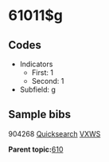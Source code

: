 # 61011$g

## Codes

-   Indicators
    -   First: 1
    -   Second: 1
-   Subfield: g

## Sample bibs

904268 [Quicksearch](https://search.library.yale.edu/catalog/904268) [VXWS](http://prodorbis.library.yale.edu:7014/vxws/GetHoldingsService?bibId=904268)

**Parent topic:**[610](../../tags/610/610.md)

